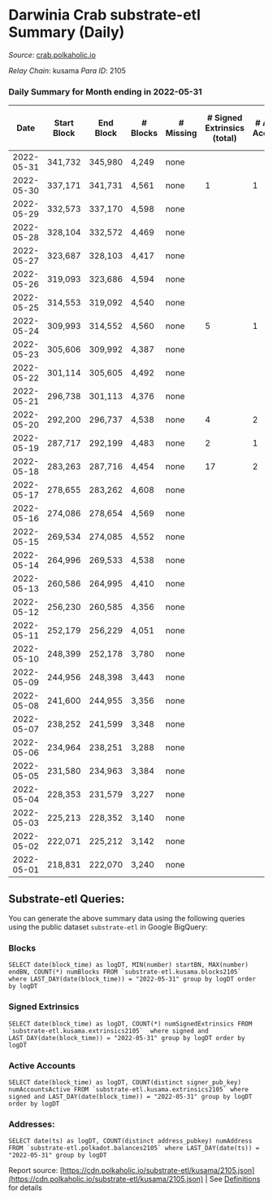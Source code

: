 # Darwinia Crab substrate-etl Summary (Daily)

_Source_: [crab.polkaholic.io](https://crab.polkaholic.io)

*Relay Chain*: kusama
*Para ID*: 2105



### Daily Summary for Month ending in 2022-05-31


| Date | Start Block | End Block | # Blocks | # Missing | # Signed Extrinsics (total) | # Active Accounts | # Addresses with Balances | # Events | # Transfers | # XCM Transfers In | # XCM Transfers Out |
| ---- | ----------- | --------- | -------- | --------- | --------------------------- | ----------------- | ------------------------- | -------- | ----------- | ------------------ | ------------------- |
| 2022-05-31 | 341,732 | 345,980 | 4,249 | none  |  |  | 11 | 8,501 |   |   |   |
| 2022-05-30 | 337,171 | 341,731 | 4,561 | none  | 1 | 1 | 11 | 9,129 |   |   |   |
| 2022-05-29 | 332,573 | 337,170 | 4,598 | none  |  |  | 11 | 9,199 |   |   |   |
| 2022-05-28 | 328,104 | 332,572 | 4,469 | none  |  |  | 11 | 8,940 |   |   |   |
| 2022-05-27 | 323,687 | 328,103 | 4,417 | none  |  |  | 11 | 8,837 |   |   |   |
| 2022-05-26 | 319,093 | 323,686 | 4,594 | none  |  |  | 11 | 9,190 |   |   |   |
| 2022-05-25 | 314,553 | 319,092 | 4,540 | none  |  |  | 11 | 9,083 |   |   |   |
| 2022-05-24 | 309,993 | 314,552 | 4,560 | none  | 5 | 1 | 11 | 9,147 |   |   |   |
| 2022-05-23 | 305,606 | 309,992 | 4,387 | none  |  |  | 11 | 8,777 |   |   |   |
| 2022-05-22 | 301,114 | 305,605 | 4,492 | none  |  |  | 11 | 8,986 |   |   |   |
| 2022-05-21 | 296,738 | 301,113 | 4,376 | none  |  |  | 11 | 8,755 |   |   |   |
| 2022-05-20 | 292,200 | 296,737 | 4,538 | none  | 4 | 2 | 11 | 9,339 | 242 ($0.05) |   |   |
| 2022-05-19 | 287,717 | 292,199 | 4,483 | none  | 2 | 1 | 10 | 8,979 |   |   |   |
| 2022-05-18 | 283,263 | 287,716 | 4,454 | none  | 17 | 2 | 10 | 9,160 | 174 ($0.10) |   |   |
| 2022-05-17 | 278,655 | 283,262 | 4,608 | none  |  |  | 8 | 9,219 |   |   |   |
| 2022-05-16 | 274,086 | 278,654 | 4,569 | none  |  |  | 8 | 9,143 |   |   |   |
| 2022-05-15 | 269,534 | 274,085 | 4,552 | none  |  |  | 8 | 9,107 |   |   |   |
| 2022-05-14 | 264,996 | 269,533 | 4,538 | none  |  |  | 8 | 9,078 |   |   |   |
| 2022-05-13 | 260,586 | 264,995 | 4,410 | none  |  |  | 8 | 8,823 |   |   |   |
| 2022-05-12 | 256,230 | 260,585 | 4,356 | none  |  |  | 8 | 8,714 |   |   |   |
| 2022-05-11 | 252,179 | 256,229 | 4,051 | none  |  |  | 8 | 8,104 |   |   |   |
| 2022-05-10 | 248,399 | 252,178 | 3,780 | none  |  |  | 8 | 7,563 |   |   |   |
| 2022-05-09 | 244,956 | 248,398 | 3,443 | none  |  |  | 8 | 6,887 |   |   |   |
| 2022-05-08 | 241,600 | 244,955 | 3,356 | none  |  |  | 8 | 6,714 |   |   |   |
| 2022-05-07 | 238,252 | 241,599 | 3,348 | none  |  |  | 8 | 6,698 |   |   |   |
| 2022-05-06 | 234,964 | 238,251 | 3,288 | none  |  |  | 8 | 6,578 |   |   |   |
| 2022-05-05 | 231,580 | 234,963 | 3,384 | none  |  |  | 8 | 6,770 |   |   |   |
| 2022-05-04 | 228,353 | 231,579 | 3,227 | none  |  |  | 8 | 6,456 |   |   |   |
| 2022-05-03 | 225,213 | 228,352 | 3,140 | none  |  |  | 8 | 6,281 |   |   |   |
| 2022-05-02 | 222,071 | 225,212 | 3,142 | none  |  |  | 8 | 6,286 |   |   |   |
| 2022-05-01 | 218,831 | 222,070 | 3,240 | none  |  |  | 8 | 6,482 |   |   |   |

## Substrate-etl Queries:
You can generate the above summary data using the following queries using the public dataset `substrate-etl` in Google BigQuery:


### Blocks
```
SELECT date(block_time) as logDT, MIN(number) startBN, MAX(number) endBN, COUNT(*) numBlocks FROM `substrate-etl.kusama.blocks2105`  where LAST_DAY(date(block_time)) = "2022-05-31" group by logDT order by logDT
```


### Signed Extrinsics
```
SELECT date(block_time) as logDT, COUNT(*) numSignedExtrinsics FROM `substrate-etl.kusama.extrinsics2105`  where signed and LAST_DAY(date(block_time)) = "2022-05-31" group by logDT order by logDT
```


### Active Accounts
```
SELECT date(block_time) as logDT, COUNT(distinct signer_pub_key) numAccountsActive FROM `substrate-etl.kusama.extrinsics2105` where signed and LAST_DAY(date(block_time)) = "2022-05-31" group by logDT order by logDT
```


### Addresses:
```
SELECT date(ts) as logDT, COUNT(distinct address_pubkey) numAddress FROM `substrate-etl.polkadot.balances2105` where LAST_DAY(date(ts)) = "2022-05-31" group by logDT
```



Report source: [https://cdn.polkaholic.io/substrate-etl/kusama/2105.json](https://cdn.polkaholic.io/substrate-etl/kusama/2105.json) | See [Definitions](/DEFINITIONS.md) for details
